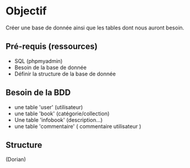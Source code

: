 # Objectif

Créer une base de donnée ainsi que les tables dont nous auront besoin.

## Pré-requis (ressources)

  - SQL (phpmyadmin)
  - Besoin de la base de donnée
  - Définir la structure de la base de donnée

## Besoin de la BDD

  - une table 'user' (utilisateur)
  - une table 'book' (catégorie/collection)
  - Une table 'infobook' (description...)
  - une table 'commentaire' ( commentaire utilisateur )
  
## Structure

(Dorian)